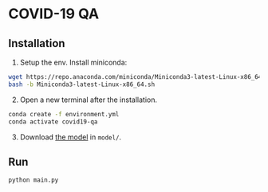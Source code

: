 # COVID-19 QA

## Installation

1. Setup the env. Install miniconda:

  ```bash
  wget https://repo.anaconda.com/miniconda/Miniconda3-latest-Linux-x86_64.sh
  bash -b Miniconda3-latest-Linux-x86_64.sh
  ```

2. Open a new terminal after the installation.

  ```bash
  conda create -f environment.yml
  conda activate covid19-qa
  ```

3. Download [the model](https://drive.google.com/drive/folders/1K-eXgmXytoIELHI8Rq3_dP9BUujBQ9T2?usp=sharing) in `model/`.

## Run

```bash
python main.py
```
